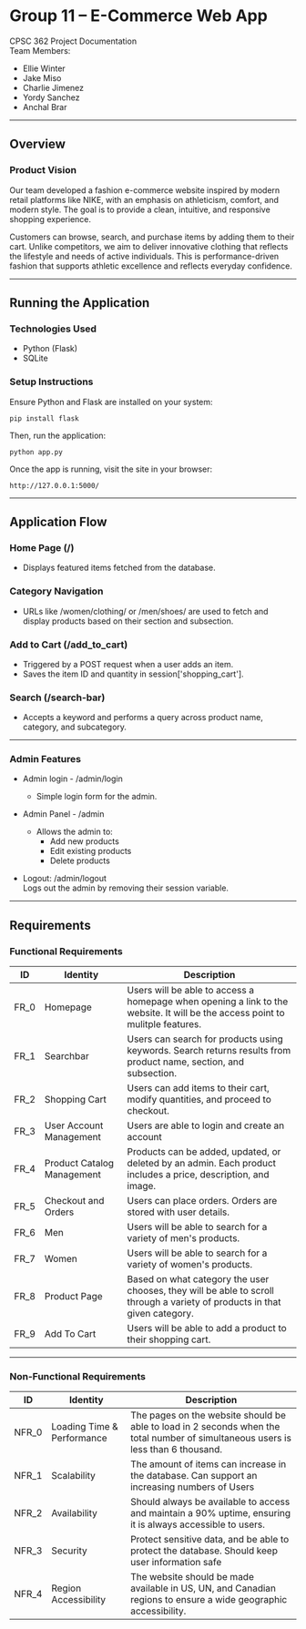 
# Group 11 – E-Commerce Web App

CPSC 362 Project Documentation  
Team Members:  
- Ellie Winter  
- Jake Miso  
- Charlie Jimenez  
- Yordy Sanchez  
- Anchal Brar  

---

## Overview

### Product Vision

Our team developed a fashion e-commerce website inspired by modern retail platforms like NIKE, with an emphasis on athleticism, comfort, and modern style. The goal is to provide a clean, intuitive, and responsive shopping experience.

Customers can browse, search, and purchase items by adding them to their cart. Unlike competitors, we aim to deliver innovative clothing that reflects the lifestyle and needs of active individuals. This is performance-driven fashion that supports athletic excellence and reflects everyday confidence.

---

## Running the Application

### Technologies Used

- Python (Flask)
- SQLite

### Setup Instructions

Ensure Python and Flask are installed on your system:

```
pip install flask
```

Then, run the application:

```
python app.py
```

Once the app is running, visit the site in your browser:

```
http://127.0.0.1:5000/
```

---

## Application Flow

### Home Page (/)

- Displays featured items fetched from the database.

### Category Navigation

- URLs like /women/clothing/ or /men/shoes/ are used to fetch and display products based on their section and subsection.

### Add to Cart (/add_to_cart)

- Triggered by a POST request when a user adds an item.
- Saves the item ID and quantity in session['shopping_cart'].

### Search (/search-bar)

- Accepts a keyword and performs a query across product name, category, and subcategory.

---

### Admin Features

- Admin login -  /admin/login  
  - Simple login form for the admin.

- Admin Panel - /admin  
  - Allows the admin to:
    - Add new products
    - Edit existing products
    - Delete products

- Logout: /admin/logout  
  Logs out the admin by removing their session variable.

---

## Requirements

### Functional Requirements

| ID | Identity | Description |
| ----------- | ----------- | ------|
| FR_0 | Homepage | Users will be able to access a homepage when opening a link to the website. It will be the access point to mulitple features. |
| FR_1 | Searchbar | Users can search for products using keywords. Search returns results from product name, section, and subsection. |
| FR_2 | Shopping Cart | Users can add items to their cart, modify quantities, and proceed to checkout. |
| FR_3 | User Account Management | Users are able to login and create an account |
| FR_4 | Product Catalog Management | Products can be added, updated, or deleted by an admin. Each product includes a price, description, and image. |
| FR_5 | Checkout and Orders | Users can place orders. Orders are stored with user details. |
| FR_6 | Men | Users will be able to search for a variety of men's products. |
| FR_7 | Women | Users will be able to search for a variety of women's products. |
| FR_8 | Product Page | Based on what category the user chooses, they will be able to scroll through a variety of products in that given category. |
| FR_9 | Add To Cart | Users will be able to add a product to their shopping cart. |

---

### Non-Functional Requirements

| ID | Identity | Description |
| ----------- | ----------- | ------|
| NFR_0 | Loading Time & Performance | The pages on the website should be able to load in 2 seconds when the total number of simultaneous users is less than 6 thousand. |
| NFR_1 | Scalability | The amount of items can increase in the database. Can support an increasing numbers of Users |
| NFR_2 | Availability | Should always be available to access and maintain a 90% uptime, ensuring it is always accessible to users. |
| NFR_3 | Security | Protect sensitive data, and be able to protect the database. Should keep user information safe |
| NFR_4 | Region Accessibility | The website should be made available in US, UN, and Canadian regions to ensure a wide geographic accessibility. |
